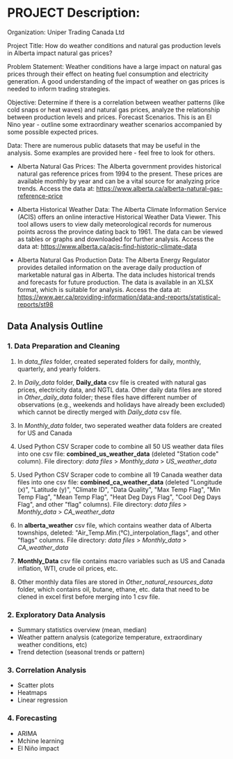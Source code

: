 # PROJECT Description:

Organization: Uniper Trading Canada Ltd

Project Title: How do weather conditions and natural gas production levels in Alberta impact natural gas
prices?

Problem Statement: Weather conditions have a large impact on natural gas prices through their effect
on heating fuel consumption and electricity generation. A good understanding of the impact of weather
on gas prices is needed to inform trading strategies.

Objective: Determine if there is a correlation between weather patterns (like cold snaps or heat waves)
and natural gas prices, analyze the relationship between production levels and prices. Forecast
Scenarios. This is an El Nino year - outline some extraordinary weather scenarios accompanied by some
possible expected prices.

Data: There are numerous public datasets that may be useful in the analysis. Some examples are
provided here - feel free to look for others.

- Alberta Natural Gas Prices: The Alberta government provides historical natural gas reference
prices from 1994 to the present. These prices are available monthly by year and can be a vital
source for analyzing price trends. Access the data at: https://www.alberta.ca/alberta-natural-gas-reference-price

- Alberta Historical Weather Data: The Alberta Climate Information Service (ACIS) offers an online
interactive Historical Weather Data Viewer. This tool allows users to view daily meteorological
records for numerous points across the province dating back to 1961. The data can be viewed as
tables or graphs and downloaded for further analysis. Access the data at:
https://www.alberta.ca/acis-find-historic-climate-data

- Alberta Natural Gas Production Data: The Alberta Energy Regulator provides detailed
information on the average daily production of marketable natural gas in Alberta. The data
includes historical trends and forecasts for future production. The data is available in an XLSX
format, which is suitable for analysis. Access the data at: https://www.aer.ca/providing-information/data-and-reports/statistical-reports/st98

## Data Analysis Outline

### 1. Data Preparation and Cleaning
1. In *data_files* folder, created seperated folders for daily, monthly, quarterly, and yearly folders.

2. In *Daily_data* folder, **Daily_data** csv file is created with natural gas prices, electricity data, and NGTL data. Other daily data files are stored in *Other_daily_data* folder; these files have different number of observations (e.g., weekends and holidays have already been excluded) which cannot be directly merged with *Daily_data* csv file.

3. In *Monthly_data* folder, two seperated weather data folders are created for US and Canada

4. Used Python CSV Scraper code to combine all 50 US weather data files into one csv file: **combined_us_weather_data** (deleted "Station code" column). File directory: *data files* > *Monthly_data* > *US_weather_data*

5. Used Python CSV Scraper code to combine all 19 Canada weather data files into one csv file: **combined_ca_weather_data** (deleted "Longitude (x)", "Latitude (y)", "Climate ID", "Data Quality", "Max Temp Flag", "Min Temp Flag", "Mean Temp Flag", "Heat Deg Days Flag", "Cool Deg Days Flag", and other "flag" columns). File directory: *data files* > *Monthly_data* > *CA_weather_data*

5. In **alberta_weather** csv file, which contains weather data of Alberta townships, deleted: "Air_Temp._Min._(°C)_interpolation_flags", and other "flags" columns. File directory: *data files* > *Monthly_data* > *CA_weather_data*

6. **Monthly_Data** csv file contains macro variables such as US and Canada inflation, WTI, crude oil prices, etc.

7. Other monthly data files are stored in *Other_natural_resources_data* folder, which contains oil, butane, ethane, etc. data that need to be clened in excel first before merging into 1 csv file.



### 2. Exploratory Data Analysis
* Summary statistics overview (mean, median)
* Weather pattern analysis (categorize temperature, extraordinary weather conditions, etc)
* Trend detection (seasonal trends or pattern)

### 3. Correlation Analysis
* Scatter plots
* Heatmaps
* Linear regression

### 4. Forecasting
* ARIMA
* Mchine learning
* El Niño impact